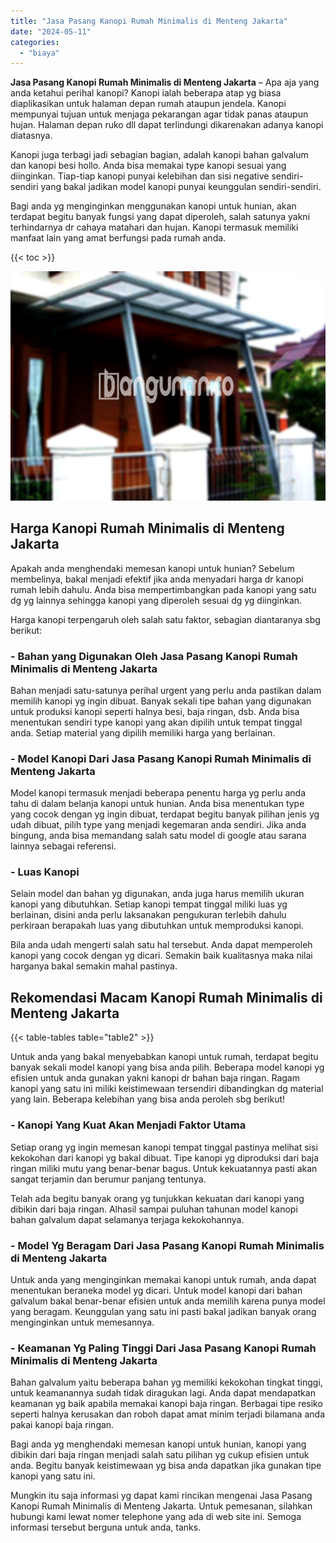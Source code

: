 ```yaml
---
title: "Jasa Pasang Kanopi Rumah Minimalis di Menteng Jakarta"
date: "2024-05-11"
categories: 
  - "biaya"
---
```


**Jasa Pasang Kanopi Rumah Minimalis di Menteng Jakarta** – Apa aja yang anda ketahui perihal kanopi? Kanopi ialah beberapa atap yg biasa diaplikasikan untuk halaman depan rumah ataupun jendela. Kanopi mempunyai tujuan untuk menjaga pekarangan agar tidak panas ataupun hujan. Halaman depan ruko dll dapat terlindungi dikarenakan adanya kanopi diatasnya.

Kanopi juga terbagi jadi sebagian bagian, adalah kanopi bahan galvalum dan kanopi besi hollo. Anda bisa memakai type kanopi sesuai yang diinginkan. Tiap-tiap kanopi punyai kelebihan dan sisi negative sendiri-sendiri yang bakal jadikan model kanopi punyai keunggulan sendiri-sendiri.

Bagi anda yg menginginkan menggunakan kanopi untuk hunian, akan terdapat begitu banyak fungsi yang dapat diperoleh, salah satunya yakni terhindarnya dr cahaya matahari dan hujan. Kanopi termasuk memiliki manfaat lain yang amat berfungsi pada rumah anda.

{{< toc >}}

![Jasa Pasang Kanopi Rumah Minimalis di Menteng Jakarta](/images/harga-kanopi-minimalis-43.png)

## Harga Kanopi Rumah Minimalis di Menteng Jakarta

Apakah anda menghendaki memesan kanopi untuk hunian? Sebelum membelinya, bakal menjadi efektif jika anda menyadari harga dr kanopi rumah lebih dahulu. Anda bisa mempertimbangkan pada kanopi yang satu dg yg lainnya sehingga kanopi yang diperoleh sesuai dg yg diinginkan.

Harga kanopi terpengaruh oleh salah satu faktor, sebagian diantaranya sbg berikut:

### \- Bahan yang Digunakan Oleh Jasa Pasang Kanopi Rumah Minimalis di Menteng Jakarta

Bahan menjadi satu-satunya perihal urgent yang perlu anda pastikan dalam memilih kanopi yg ingin dibuat. Banyak sekali tipe bahan yang digunakan untuk produksi kanopi seperti halnya besi, baja ringan, dsb. Anda bisa menentukan sendiri type kanopi yang akan dipilih untuk tempat tinggal anda. Setiap material yang dipilih memiliki harga yang berlainan.

### \- Model Kanopi Dari Jasa Pasang Kanopi Rumah Minimalis di Menteng Jakarta

Model kanopi termasuk menjadi beberapa penentu harga yg perlu anda tahu di dalam belanja kanopi untuk hunian. Anda bisa menentukan type yang cocok dengan yg ingin dibuat, terdapat begitu banyak pilihan jenis yg udah dibuat, pilih type yang menjadi kegemaran anda sendiri. Jika anda bingung, anda bisa memandang salah satu model di google atau sarana lainnya sebagai referensi.

### \- Luas Kanopi

Selain model dan bahan yg digunakan, anda juga harus memilih ukuran kanopi yang dibutuhkan. Setiap kanopi tempat tinggal miliki luas yg berlainan, disini anda perlu laksanakan pengukuran terlebih dahulu perkiraan berapakah luas yang dibutuhkan untuk memproduksi kanopi.

Bila anda udah mengerti salah satu hal tersebut. Anda dapat memperoleh kanopi yang cocok dengan yg dicari. Semakin baik kualitasnya maka nilai harganya bakal semakin mahal pastinya.

## Rekomendasi Macam Kanopi Rumah Minimalis di Menteng Jakarta

{{< table-tables table="table2" >}}

Untuk anda yang bakal menyebabkan kanopi untuk rumah, terdapat begitu banyak sekali model kanopi yang bisa anda pilih. Beberapa model kanopi yg efisien untuk anda gunakan yakni kanopi dr bahan baja ringan. Ragam kanopi yang satu ini miliki keistimewaan tersendiri dibandingkan dg material yang lain. Beberapa kelebihan yang bisa anda peroleh sbg berikut!

### \- Kanopi Yang Kuat Akan Menjadi Faktor Utama

Setiap orang yg ingin memesan kanopi tempat tinggal pastinya melihat sisi kekokohan dari kanopi yg bakal dibuat. Tipe kanopi yg diproduksi dari baja ringan miliki mutu yang benar-benar bagus. Untuk kekuatannya pasti akan sangat terjamin dan berumur panjang tentunya.

Telah ada begitu banyak orang yg tunjukkan kekuatan dari kanopi yang dibikin dari baja ringan. Alhasil sampai puluhan tahunan model kanopi bahan galvalum dapat selamanya terjaga kekokohannya.

### \- Model Yg Beragam Dari Jasa Pasang Kanopi Rumah Minimalis di Menteng Jakarta

Untuk anda yang menginginkan memakai kanopi untuk rumah, anda dapat menentukan beraneka model yg dicari. Untuk model kanopi dari bahan galvalum bakal benar-benar efisien untuk anda memilih karena punya model yang beragam. Keunggulan yang satu ini pasti bakal jadikan banyak orang menginginkan untuk memesannya.

### \- Keamanan Yg Paling Tinggi Dari Jasa Pasang Kanopi Rumah Minimalis di Menteng Jakarta

Bahan galvalum yaitu beberapa bahan yg memiliki kekokohan tingkat tinggi, untuk keamanannya sudah tidak diragukan lagi. Anda dapat mendapatkan keamanan yg baik apabila memakai kanopi baja ringan. Berbagai tipe resiko seperti halnya kerusakan dan roboh dapat amat minim terjadi bilamana anda pakai kanopi baja ringan.

Bagi anda yg menghendaki memesan kanopi untuk hunian, kanopi yang dibikin dari baja ringan menjadi salah satu pilihan yg cukup efisien untuk anda. Begitu banyak keistimewaan yg bisa anda dapatkan jika gunakan tipe kanopi yang satu ini.

Mungkin itu saja informasi yg dapat kami rincikan mengenai Jasa Pasang Kanopi Rumah Minimalis di Menteng Jakarta. Untuk pemesanan, silahkan hubungi kami lewat nomer telephone yang ada di web site ini. Semoga informasi tersebut berguna untuk anda, tanks.
